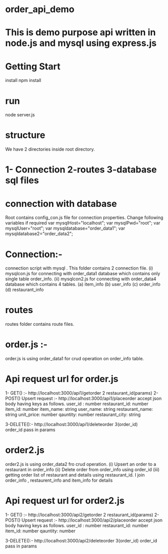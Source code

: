 # order_api_demo
# This is demo purpose api written in node.js and mysql using express.js

# Getting Start
install
npm install

# run 
node server.js

# structure
We have 2 directories inside root directory.
# 1- Connection  2-routes 3-database sql files

# connection with database
Root contains config_con.js file for connection properties.
Change following variables if required
var mysqlHost="localhost";
var mysqlPwd="root";
var mysqlUser="root";
var mysqldatabase="order_data1";
var mysqldatabase2="order_data2";

# Connection:-  
connection script with mysql . This folder contains 2 connection file.
(i) mysqlcon.js for connecting with order_data1 database which contains only single table order_info.
(ii) mysqlcon2.js for connecting with order_data4 database which contains 4 tables.
(a) item_info
(b) user_info
(c) order_info
(d) restaurant_info
# routes
routes folder contains route files.
# order.js :-
order.js is using order_data1 for crud operation on order_info table.

# Api request url for order.js
1- GET() :- http://localhost:3000/api1/getorder 2 restaurant_id(params)
2- POST() Upsert request :- http://localhost:3000/api1/placeorder accept json body having keys as follows.
user_id : number
restaurant_id: number
item_id: number
item_name: string
user_name: string
restaurant_name: string
unit_price: number
qauntity: number
restaurant_city: string

3-DELETE():- http://localhost:3000/api1/deleteorder 3(order_id)  
order_id pass in params


# order2.js
order2.js is using order_data2 fro crud operation.
(i) Upsert an order to a restaurant in order_info
(ii) Delete order from order_info using order_id
(iii) getting order list of restaurant and details using restaurant_id. I join order_info , restaurent_info and item_info for details

# Api request url for order2.js
1- GET() :- http://localhost:3000/api2/getorder 2 restaurant_id(params)
2- POST() Upsert request :- http://localhost:3000/api2/placeorder accept json body having keys as follows.
user_id : number
restaurant_id: number
item_id: number
qauntity: number


3-DELETE():- http://localhost:3000/api2/deleteorder 3(order_id)
order_id pass in params
